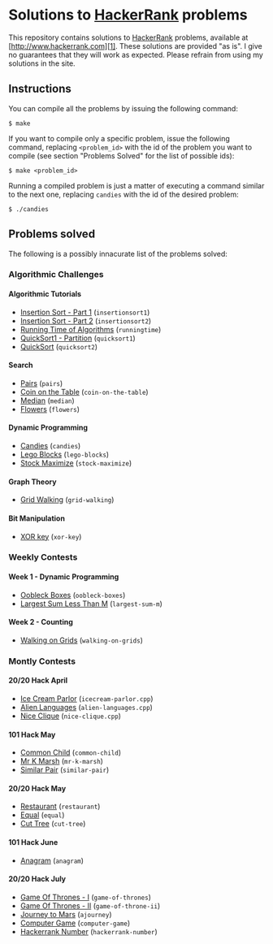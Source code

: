 # Solutions to [HackerRank][1] problems

This repository contains solutions to [HackerRank][1] problems, available at
[http://www.hackerrank.com][1]. These solutions are provided "as is". I give no
guarantees that they will work as expected. Please refrain from using my
solutions in the site.

## Instructions

You can compile all the problems by issuing the following command:

    $ make

If you want to compile only a specific problem, issue the following command,
replacing `<problem_id>` with the id of the problem you want to compile (see
section "Problems Solved" for the list of possible ids):

    $ make <problem_id>

Running a compiled problem is just a matter of executing a command similar to
the next one, replacing `candies` with the id of the desired problem:

    $ ./candies

## Problems solved

The following is a possibly innacurate list of the problems solved:

### Algorithmic Challenges

#### Algorithmic Tutorials

* [Insertion Sort - Part 1][insertionsort1] (`insertionsort1`)
* [Insertion Sort - Part 2][insertionsort2] (`insertionsort2`)
* [Running Time of Algorithms][runningtime] (`runningtime`)
* [QuickSort1 - Partition][quicksort1] (`quicksort1`)
* [QuickSort][quicksort2] (`quicksort2`)

#### Search

* [Pairs][pairs] (`pairs`)
* [Coin on the Table][coin-on-the-table] (`coin-on-the-table`)
* [Median][median] (`median`)
* [Flowers][flowers] (`flowers`)

#### Dynamic Programming

* [Candies][candies] (`candies`)
* [Lego Blocks][lego-blocks] (`lego-blocks`)
* [Stock Maximize][stock-maximize] (`stock-maximize`)

#### Graph Theory

* [Grid Walking][grid-walking] (`grid-walking`)

#### Bit Manipulation

* [XOR key][xor-key] (`xor-key`)

### Weekly Contests

#### Week 1 - Dynamic Programming

* [Oobleck Boxes][oobleck-boxes] (`oobleck-boxes`)
* [Largest Sum Less Than M][largest-sum-m] (`largest-sum-m`)

#### Week 2 - Counting

* [Walking on Grids][walking-on-grids] (`walking-on-grids`)

### Montly Contests

#### 20/20 Hack April

* [Ice Cream Parlor][icecream-parlor] (`icecream-parlor.cpp`)
* [Alien Languages][alien-languages] (`alien-languages.cpp`)
* [Nice Clique][nice-clique] (`nice-clique.cpp`)

#### 101 Hack May

* [Common Child][common-child] (`common-child`)
* [Mr K Marsh][mr-k-marsh] (`mr-k-marsh`)
* [Similar Pair][similar-pair] (`similar-pair`)

#### 20/20 Hack May

* [Restaurant][restaurant] (`restaurant`)
* [Equal][equal] (`equal`)
* [Cut Tree][cut-tree] (`cut-tree`)

#### 101 Hack June

* [Anagram][anagram] (`anagram`)

#### 20/20 Hack July

* [Game Of Thrones - I][game-of-thrones] (`game-of-thrones`)
* [Game Of Thrones - II][game-of-throne-ii] (`game-of-throne-ii`)
* [Journey to Mars][ajourney] (`ajourney`)
* [Computer Game][computer-game] (`computer-game`)
* [Hackerrank Number][hackerrank-number] (`hackerrank-number`)

[1]: http://www.hackerrank.com
[alien-languages]: http://www.hackerrank.com/contests/monthly/challenges/alien-languages
[candies]: http://www.hackerrank.com/challenges/candies
[coin-on-the-table]: http://www.hackerrank.com/challenges/coin-on-the-table
[common-child]: http://www.hackerrank.com/contests/101hack/challenges/common-child
[cut-tree]: http://www.hackerrank.com/contests/may13/challenges/cutTree
[equal]: http://www.hackerrank.com/contests/may13/challenges/equal
[flowers]: http://www.hackerrank.com/challenges/flowers
[grid-walking]: http://www.hackerrank.com/challenges/grid-walking
[icecream-parlor]: http://www.hackerrank.com/contests/monthly/challenges/icecream-parlor
[insertionsort1]: http://www.hackerrank.com/challenges/insertionsort1
[insertionsort2]: http://www.hackerrank.com/challenges/insertionsort2
[largest-sum-m]: http://www.hackerrank.com/challenges/largest-sum-m
[lego-blocks]: http://www.hackerrank.com/challenges/lego-blocks
[median]: http://www.hackerrank.com/challenges/median
[mr-k-marsh]: http://www.hackerrank.com/contests/101hack/challenges/mr-k-marsh
[nice-clique]: http://www.hackerrank.com/contests/monthly/challenges/niceClique
[oobleck-boxes]: http://www.hackerrank.com/challenges/oobleck-boxes
[pairs]: http://www.hackerrank.com/challenges/pairs
[quicksort1]: http://www.hackerrank.com/challenges/quicksort1
[quicksort2]: http://www.hackerrank.com/challenges/quicksort2
[restaurant]: http://www.hackerrank.com/contests/may13/challenges/restaurant
[runningtime]: http://www.hackerrank.com/challenges/runningtime
[similar-pair]: http://www.hackerrank.com/contests/101hack/challenges/similarpair
[stock-maximize]: http://www.hackerrank.com/challenges/stockmax
[walking-on-grids]: http://www.hackerrank.com/challenges/walking-on-grids
[xor-key]: http://www.hackerrank.com/challenges/xor-key
[anagram]: http://www.hackerrank.com/contests/101june13/challenges/anagram
[game-of-thrones]: http://www.hackerrank.com/contests/july13/challenges/game-of-thrones
[game-of-throne-ii]: http://www.hackerrank.com/contests/july13/challenges/game-of-throne-ii
[ajourney]: http://www.hackerrank.com/contests/july13/challenges/ajourney
[computer-game]: http://www.hackerrank.com/contests/july13/challenges/computer-game
[hackerrank-number]: http://www.hackerrank.com/contests/july13/challenges/hackerrank-number
